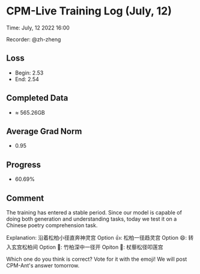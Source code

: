 
# CPM-Live Training Log (July, 12)

Time: July, 12 2022 16:00

Recorder: @zh-zheng

## Loss
- Begin: 2.53
- End: 2.54
	
## Completed Data
- $\approx$ 565.26GB

## Average Grad Norm
- 0.95

## Progress
- 60.69%

## Comment

The training has entered a stable period. Since our model is capable of doing both generation and understanding tasks, today we test it on a Chinese poetry comprehension task.

Explanation: 沿着松柏小径直奔神灵宫
Option 👍: 松柏一径趋灵宫
Option 😄: 转入玄宫松柏间
Option 🎉: 竹柏深中一径开
Opiton 🚀: 杖藜松径叩莲宫

Which one do you think is correct? Vote for it with the emoji! We will post CPM-Ant's answer tomorrow.

